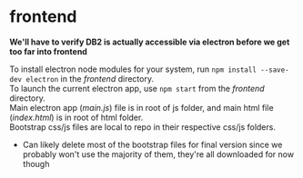# frontend
**We'll have to verify DB2 is actually accessible via electron before we get too far into frontend**  

To install electron node modules for your system, run ```npm install --save-dev electron``` in the *frontend* directory.  
To launch the current electron app, use ```npm start``` from the *frontend* directory.  
Main electron app (*main.js*) file is in root of js folder, and main html file (*index.html*) is in root of html folder.  
Bootstrap css/js files are local to repo in their respective css/js folders.  
- Can likely delete most of the bootstrap files for final version since we probably won't use the majority of them, they're all downloaded for now though   


